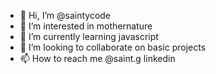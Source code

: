 - 👋 Hi, I’m @saintycode
- 👀 I’m interested in mothernature
- 🌱 I’m currently learning javascript
- 💞️ I’m looking to collaborate on basic projects
- 📫 How to reach me @saint.g linkedin
